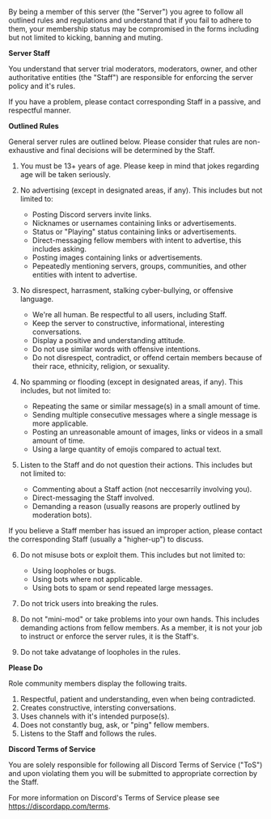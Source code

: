 By being a member of this server (the "Server") you agree to follow all outlined rules and regulations and understand that if you fail to adhere to them, your membership status may be compromised in the forms including but not limited to kicking, banning and muting.

**Server Staff**

You understand that server trial moderators, moderators, owner, and other authoritative entities (the "Staff") are responsible for enforcing the server policy and it's rules.

If you have a problem, please contact corresponding Staff in a passive, and respectful manner.

**Outlined Rules**

General server rules are outlined below. Please consider that rules are non-exhaustive and final decisions will be determined by the Staff.

1. You must be 13+ years of age. Please keep in mind that jokes regarding age will be taken seriously.

2. No advertising (except in designated areas, if any). This includes but not limited to:
    * Posting Discord servers invite links.
    * Nicknames or usernames containing links or advertisements.
    * Status or "Playing" status containing links or advertisements.
    * Direct-messaging fellow members with intent to advertise, this includes asking.
    * Posting images containing links or advertisements.
    * Pepeatedly mentioning servers, groups, communities, and other entities with intent to advertise.

3. No disrespect, harrasment, stalking cyber-bullying, or offensive language.
    * We're all human. Be respectful to all users, including Staff.
    * Keep the server to constructive, informational, interesting conversations.
    * Display a positive and understanding attitude.
    * Do not use similar words with offensive intentions.
    * Do not disrespect, contradict, or offend certain members because of their race, ethnicity, religion, or sexuality.

4. No spamming or flooding (except in designated areas, if any). This includes, but not limited to:
    * Repeating the same or similar message(s) in a small amount of time.
    * Sending multiple consecutive messages where a single message is more applicable.
    * Posting an unreasonable amount of images, links or videos in a small amount of time.
    * Using a large quantity of emojis compared to actual text.

5. Listen to the Staff and do not question their actions. This includes but not limited to:
    * Commenting about a Staff action (not neccesarrily involving you).
    * Direct-messaging the Staff involved.
    * Demanding a reason (usually reasons are properly outlined by moderation bots).

If you believe a Staff member has issued an improper action, please contact the corresponding Staff (usually a "higher-up") to discuss.

6. Do not misuse bots or exploit them. This includes but not limited to:
    * Using loopholes or bugs.
    * Using bots where not applicable.
    * Using bots to spam or send repeated large messages.

7. Do not trick users into breaking the rules.

8. Do not "mini-mod" or take problems into your own hands. This includes demanding actions from fellow members. As a member, it is not your job to instruct or enforce the server rules, it is the Staff's.

9. Do not take advatange of loopholes in the rules.

**Please Do**

Role community members display the following traits.

1. Respectful, patient and understanding, even when being contradicted.
2. Creates constructive, intersting conversations.
3. Uses channels with it's intended purpose(s).
4. Does not constantly bug, ask, or "ping" fellow members.
5. Listens to the Staff and follows the rules.

**Discord Terms of Service**

You are solely responsible for following all Discord Terms of Service ("ToS") and upon violating them you will be submitted to appropriate correction by the Staff.

For more information on Discord's Terms of Service please see <https://discordapp.com/terms>.
